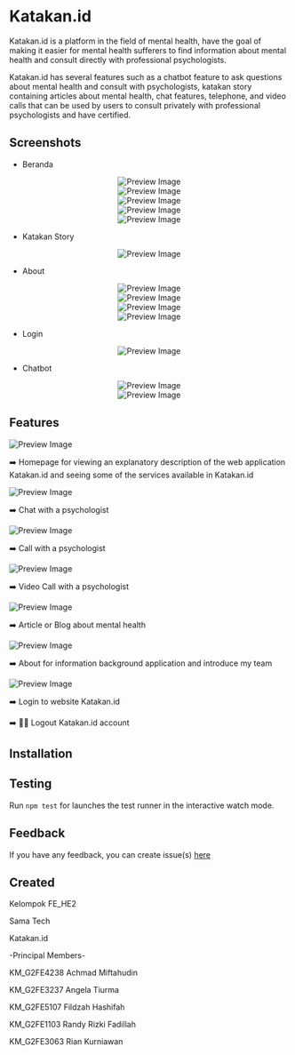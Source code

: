 # Katakan.id

Katakan.id is a platform in the field of mental health, have the goal of making it easier for mental health sufferers to find information about mental health and consult directly with professional psychologists. 

Katakan.id has several features such as a chatbot feature to ask questions about mental health and consult with psychologists, katakan story containing articles about mental health, chat features, telephone, and video calls that can be used by users to consult privately with professional psychologists and have certified.

## Screenshots

- Beranda

<center><img src="/docs/images/Home1.png" alt="Preview Image" /></center>
<center><img src="/docs/images/Home2.png" alt="Preview Image" /></center>
<center><img src="/docs/images/Home3.png" alt="Preview Image" /></center>
<center><img src="/docs/images/Home4.png" alt="Preview Image" /></center>
<center><img src="/docs/images/Home5.png" alt="Preview Image" /></center>

- Katakan Story

<center><img src="/docs/images/KatakanStory.png" alt="Preview Image" /></center>

- About

<center><img src="/docs/images/About1.png" alt="Preview Image" /></center>
<center><img src="/docs/images/About2.png" alt="Preview Image" /></center>
<center><img src="/docs/images/About3.png" alt="Preview Image" /></center>
<center><img src="/docs/images/About4.png" alt="Preview Image" /></center>

- Login

<center><img src="/docs/images/Login.png" alt="Preview Image" /></center>

- Chatbot

<center><img src="/docs/images/Chatbot1.png" alt="Preview Image" /></center>
<center><img src="/docs/images/Chatbot2.png" alt="Preview Image" /></center>

## Features

<left><img src="/docs/images/home.png" alt="Preview Image" /></left>  

➡️ Homepage for viewing an explanatory description of the web application Katakan.id and seeing some of the services available in Katakan.id

<left><img src="/docs/images/text-icon.png" alt="Preview Image" /></left>

➡️ Chat with a psychologist

<left><img src="/docs/images/call-icon.png" alt="Preview Image" /></left>

➡️ Call with a psychologist

<left><img src="/docs/images/video call-icon.png" alt="Preview Image" /></left>

➡️ Video Call with a psychologist

<left><img src="/docs/images/article.png" alt="Preview Image" /></left>

➡️ Article or Blog about mental health

<left><img src="/docs/images/about.png" alt="Preview Image" /></left>

➡️ About for information background application and introduce my team

<left><img src="/docs/images/log-in.png" alt="Preview Image" /></left>

➡️ Login to website Katakan.id

➡️ 🏃‍♀️ Logout Katakan.id account

## Installation



## Testing

Run `npm test` for launches the test runner in the interactive watch mode.

## Feedback

If you have any feedback, you can create issue(s) [here](https://github.com/riankurniaone/CapstoneProject/issues)


## Created

Kelompok FE_HE2

Sama Tech

Katakan.id

-Principal Members-

KM_G2FE4238 Achmad Miftahudin

KM_G2FE3237 Angela Tiurma

KM_G2FE5107 Fildzah Hashifah

KM_G2FE1103 Randy Rizki Fadillah

KM_G2FE3063 Rian Kurniawan
